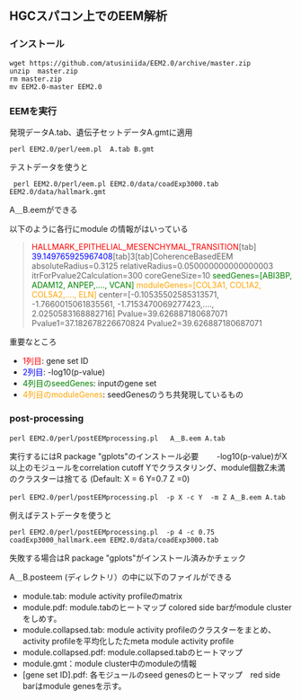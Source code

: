 



## HGCスパコン上でのEEM解析
### インストール
```
wget https://github.com/atusiniida/EEM2.0/archive/master.zip  
unzip  master.zip    
rm master.zip  
mv EEM2.0-master EEM2.0  
```

### EEMを実行
発現データA.tab、遺伝子セットデータA.gmtに適用
```
perl EEM2.0/perl/eem.pl  A.tab B.gmt
```

テストデータを使うと
```
 perl EEM2.0/perl/eem.pl EEM2.0/data/coadExp3000.tab  EEM2.0/data/hallmark.gmt
```
A＿B.eemができる

以下のように各行にmodule の情報がはいっている

><font color="Red">HALLMARK_EPITHELIAL_MESENCHYMAL_TRANSITION</font>[tab]     <font color="Blue">39.149765925967408</font>[tab]3[tab]CoherenceBasedEEM absoluteRadius=0.3125 relativeRadius=0.050000000000000003 itrForPvalue2Calculation=300 coreGeneSize=10 <font color="Green">seedGenes=[ABI3BP, ADAM12, ANPEP,...., VCAN]</font> <font color="Orange">moduleGenes=[COL3A1, COL1A2, COL5A2,...., ELN]</font> center=[-0.10535502585313571, -1.7660015061835561, -1.7153470069277423,...., 2.0250583168882716] Pvalue=39.626887180687071 Pvalue1=37.182678226670824 Pvalue2=39.626887180687071

重要なところ  

* <font color="Red">1列目</font>: gene set ID  
* <font color="Blue">2列目</font>: -log10(p-value)  
* <font color="Green">4列目のseedGenes</font>: inputのgene set  
* <font color="Orange">4列目のmoduleGenes</font>: seedGenesのうち共発現しているもの  


### post-processing
```
perl EEM2.0/perl/postEEMprocessing.pl   A＿B.eem A.tab
```
実行するにはR package "gplots"のインストール必要　　
-log10(p-value)がX以上のモジュールをcorrelation cutoff Yでクラスタリング、module個数Z未満のクラスターは捨てる (Default: X = 6 Y=0.7 Z =0)
```
perl EEM2.0/perl/postEEMprocessing.pl  -p X -c Y  -m Z A＿B.eem A.tab
```
例えばテストデータを使うと
```
perl EEM2.0/perl/postEEMprocessing.pl  -p 4 -c 0.75 coadExp3000_hallmark.eem EEM2.0/data/coadExp3000.tab
```
失敗する場合はR package "gplots"がインストール済みかチェック

A＿B.posteem (ディレクトリ）の中に以下のファイルができる
* module.tab:  module activity profileのmatrix
* module.pdf: module.tabのヒートマップ colored side barがmodule clusterをしめす。
* module.collapsed.tab:  module activity profileのクラスターをまとめ、activity profileを平均化したたmeta module activity profile
* module.collapsed.pdf: module.collapsed.tabのヒートマップ
* module.gmt：module cluster中のmoduleの情報
* [gene set ID].pdf: 各モジュールのseed genesのヒートマップ　red side barはmodule genesを示す。
